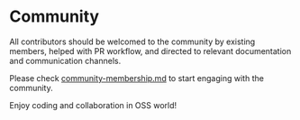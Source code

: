 # Community

All contributors should be welcomed to the community by existing members, helped with PR workflow, and directed to relevant documentation and communication channels.

Please check [community-membership.md](https://github.com/oam-dev/community/blob/main/community-membership.md) to start engaging with the community.

Enjoy coding and collaboration in OSS world!